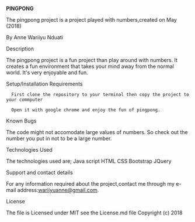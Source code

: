 
<strong>PINGPONG</strong>

The pingpong project is a project played with numbers,created on May (2018)

 By
 Anne Wariiyu Nduati


 Description

The pingpong project is a fun project than play around with numbers. It creates a fun environment that takes your mind away from the normal world. It's very enjoyable and fun.

 Setup/Installation Requirements

      First clone the repository to your terminal then copy the project to your commputer

      Open it with google chrome and enjoy the fun of pingpong.

 Known Bugs

The code might not accomodate large values of numbers. So check out the number you put in not to be a large number.

Technologies Used

The technologies used are;
      Java script
      HTML
      CSS
      Bootstrap
      JQuery

 Support and contact details

For any information required about the project,contact me through my e-mail address:wariiyuanne@gmail.com.


 License

 The file is Licensed under MIT see the License.md file
Copyright (c) 2018
